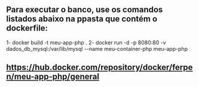 ## Para executar o banco, use os comandos listados abaixo na ppasta que contém o dockerfile:
1- docker build -t meu-app-php .
2- docker run -d -p 8080:80 -v dados_db_mysql:/var/lib/mysql --name meu-container-php meu-app-php

## https://hub.docker.com/repository/docker/ferpen/meu-app-php/general